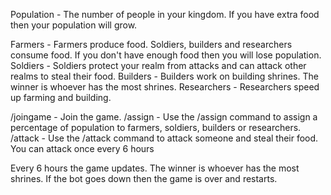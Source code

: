 Population - The number of people in your kingdom.  If you have extra food then your population will grow.

Farmers - Farmers produce food.  Soldiers, builders and researchers consume food.  If you don't have enough food then you will lose population.
Soldiers - Soldiers protect your realm from attacks and can attack other realms to steal their food.
Builders - Builders work on building shrines.  The winner is whoever has the most shrines.
Researchers - Researchers speed up farming and building.

/joingame - Join the game.
/assign - Use the /assign command to assign a percentage of population to farmers, soldiers, builders or researchers.
/attack - Use the /attack command to attack someone and steal their food.  You can attack once every 6 hours

Every 6 hours the game updates.  The winner is whoever has the most shrines.  If the bot goes down then the game is over and restarts.
